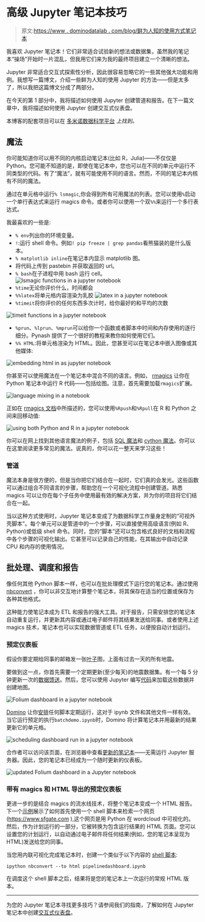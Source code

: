 # 高级 Jupyter 笔记本技巧

> 原文:[https://www . dominodatalab . com/blog/鲜为人知的使用方式笔记本](https://www.dominodatalab.com/blog/lesser-known-ways-of-using-notebooks)

我喜欢 Jupyter 笔记本！它们非常适合试验新的想法或数据集，虽然我的笔记本“操场”开始时一片混乱，但我用它们来为我的最终项目建立一个清晰的想法。

Jupyter 非常适合交互式探索性分析，因此很容易忽略它的一些其他强大功能和用例。我想写一篇博文，介绍一些鲜为人知的使用 Jupyter 的方法——但是太多了，所以我把这篇博文分成了两部分。

在今天的第 1 部分中，我将描述如何使用 Jupyter 创建管道和报告。在下一篇文章中，我将描述如何使用 Jupyter 创建交互式仪表盘。

本博客的配套项目可以在 [多米诺数据科学平台](https://try.dominodatalab.com/u/joshpoduska/advanced_jupyter_tricks/overview) *上找到。*

## 魔法

你可能知道你可以用不同的内核启动笔记本(比如 R，Julia)——不仅仅是 Python。您可能不知道的是，即使在笔记本中，您也可以在不同的单元中运行不同类型的代码。有了“魔法”，就有可能使用不同的语言。然而，不同的笔记本内核有不同的魔法。

通过在单元格中运行`% lsmagic`,你会得到所有可用魔法的列表。您可以使用`%`启动一个单行表达式来运行 magics 命令。或者你可以使用一个双`%%`来运行一个多行表达式。

我最喜欢的一些是:

*   `% env`列出你的环境变量。
*   `!`:运行 shell 命令。例如`! pip freeze | grep pandas`看熊猫装的是什么版本。
*   `% matplotlib inline`在笔记本内显示 matplotlib 图。
*   将代码上传到 pastebin 并获取返回的 url。
*   `% bash`在子进程中用 bash 运行 cell。
    ![lsmagic functions in a jupyter notebook](../Images/0621bc1b06cc4e447905e2f1ca4c87ab.png)
*   `%time`无论你评价什么，时间都会
*   `%%latex`将单元格内容渲染为乳胶
    ![latex in a jupyter notebook](../Images/0a40a70f1492fa923e0f88fd729cfb37.png)
*   `%timeit`将你评价的任何东西多次计时，给你最好的和平均的次数

![timeit functions in a jupyter notebook](../Images/d5a8d9244bdc6a7b52e9bcd5b2da2395.png)

*   `%prun`、`%lprun`、`%mprun`可以给你一个函数或者脚本中时间和内存使用的逐行细分。Pynash 提供了一个很好的教程来教你如何使用它们。
*   `%% HTML`:将单元格渲染为 HTML。因此，您甚至可以在笔记本中嵌入图像或其他媒体:

![embedding html in as jupyter notebook](../Images/22a0f73eb31f8f74afb91a559de792ee.png)

你甚至可以使用魔法在一个笔记本中混合不同的语言。例如， [rmagics](https://ipython.org/ipython-doc/2/config/extensions/rmagic.html) 让你在 Python 笔记本中运行 R 代码——包括绘图。注意，首先需要加载`rmagics`扩展。

![language mixing in a notebook](../Images/d9f1f23ae8aaa9dccba0cf42654f32f0.png)

正如在 [rmagics 文档](https://ipython.org/ipython-doc/2/config/extensions/rmagic.html)中所描述的，您可以使用`%Rpush`和`%Rpull`在 R 和 Python 之间来回移动值:

![using both Python and R in a jupyter notebook](../Images/a65f1079d6730cb7064dcf197b2a0d4d.png)

你可以在网上找到其他语言魔法的例子，包括 [SQL 魔法](https://github.com/catherinedevlin/ipython-sql)和 [cython 魔法](https://acsgsoc15.wordpress.com/2015/04/07/using-cython-in-ipython/)。你可以在这里阅读更多常见的魔法。说真的，你可以花一整天来学习这些！

### 管道

魔法本身是很方便的，但是当你把它们结合在一起时，它们真的会发光。这些函数可以通过组合不同语言的步骤，帮助您在一个可视化流程中创建管道。熟悉 magics 可以让你在每个子任务中使用最有效的解决方案，并为你的项目将它们结合在一起。

当以这种方式使用时，Jupyter 笔记本变成了为数据科学工作量身定制的“可视外壳脚本”。每个单元可以是管道中的一个步骤，可以直接使用高级语言(例如 R、Python)或低级 shell 命令。同时，您的“脚本”还可以包含格式良好的文档和流程中各个步骤的可视化输出。它甚至可以记录自己的性能，在其输出中自动记录 CPU 和内存的使用情况。

## 批处理、调度和报告

像任何其他 Python 脚本一样，也可以在批处理模式下运行您的笔记本。通过使用 [nbconvert](https://ipython.org/ipython-doc/1/interactive/nbconvert.html) ，你可以非交互地计算整个笔记本，将其保存在适当的位置或保存为各种其他格式。

这种能力使笔记本成为 ETL 和报告的强大工具。对于报告，只需安排您的笔记本自动重复运行，并更新其内容或通过电子邮件将其结果发送给同事。或者使用上述 magics 技术，笔记本也可以实现数据管道或 ETL 任务，以便按自动计划运行。

### 预定仪表板

假设你要定期给同事的邮箱发一张[叶子](https://www.dominodatalab.com/blog/creating-interactive-crime-maps-with-folium)图，上面有过去一天的所有地震。

要做到这一点，你首先需要一个定期更新(至少每天)的地震数据集。有一个每 5 分钟更新一次的[数据馈送](https://earthquake.usgs.gov/earthquakes/feed/v1.0/csv.php)。然后，您可以使用 Jupyter 编写[代码](https://try.dominodatalab.com/u/joshpoduska/advanced_jupyter_tricks/view/pipelinedashboard.ipynb)来加载这些数据并创建地图。

![Folium dashboard in a jupyter notebook](../Images/1c230c4b840f8e1e6a56a208b152ac5d.png)

[Domino](https://www.dominodatalab.com?utm_source=blog&utm_medium=post&utm_campaign=lesser-known-ways-of-using-notebooks) 让你[安排](https://support.dominodatalab.com/hc/en-us/articles/204843165-Scheduling-Runs)任何脚本定期运行，这对于 ipynb 文件和其他文件一样有效。当它运行预定的执行`batchdemo.ipynb`时，Domino 将计算笔记本并用最新的结果更新它的单元格。

![scheduling dashboard run in a jupyter notebook](../Images/6d02b05566d28a4d9d6388e3c6897181.png)

合作者可以访问该页面，在浏览器中查看[更新的笔记本](https://try.dominodatalab.com/u/joshpoduska/advanced_jupyter_tricks/view/batchdemo.ipynb)——无需运行 Jupyter 服务器。因此，您的笔记本已经成为一个随时更新的仪表板。

![updated Folium dashboard in a Jupyter notebook](../Images/ccf6175d91aab41f7ce2af85ce345e25.png)

### 带有 magics 和 HTML 导出的预定仪表板

更进一步的是结合 magics 的流水线技术，将整个笔记本变成一个 HTML 报告。下一个[示例](https://try.dominodatalab.com/u/joshpoduska/advanced_jupyter_tricks/view/pipelinedashboard.ipynb)展示了如何首先使用一个 shell 脚本来检索一个网页(https://www.sfgate.com ),这个网页是用 Python 在 wordcloud 中可视化的。然后，作为计划运行的一部分，它被转换为包含运行结果的 HTML 页面。您可以设置您的计划运行，以自动通过电子邮件将任何结果(例如，您的笔记本呈现为 HTML)发送给您的同事。

当您用内联可视化完成笔记本时，创建一个类似于以下内容的 [shell 脚本](https://try.dominodatalab.com/u/joshpoduska/advanced_jupyter_tricks/view/dashboard.sh):

```
ipython nbconvert --to html pipelinedashboard.ipynb
```

在调度这个 shell 脚本之后，结果将是您的笔记本上一次运行的常规 HTML 版本。

* * *

为您的 Jupyter 笔记本寻找更多技巧？请参阅我们的指南，了解如何在 Jupyter 笔记本中创建[交互式仪表盘](https://www.dominodatalab.com/blog/interactive-dashboards-in-jupyter)。